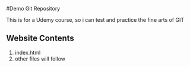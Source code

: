 #Demo Git Repository

This is for a Udemy course, so i can test and practice the fine arts of GIT

## Website Contents

1. index.html
2. other files will follow
